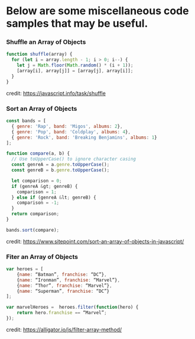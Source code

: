 # Below are some miscellaneous code samples that may be useful.

### Shuffle an Array of Objects

```js
function shuffle(array) {
  for (let i = array.length - 1; i > 0; i--) {
    let j = Math.floor(Math.random() * (i + 1));
    [array[i], array[j]] = [array[j], array[i]];
  }
}
```
credit: https://javascript.info/task/shuffle

### Sort an Array of Objects

```js
const bands = [
  { genre: 'Rap', band: 'Migos', albums: 2},
  { genre: 'Pop', band: 'Coldplay', albums: 4},
  { genre: 'Rock', band: 'Breaking Benjamins', albums: 1}
];

function compare(a, b) {
  // Use toUpperCase() to ignore character casing
  const genreA = a.genre.toUpperCase();
  const genreB = b.genre.toUpperCase();

  let comparison = 0;
  if (genreA &gt; genreB) {
    comparison = 1;
  } else if (genreA &lt; genreB) {
    comparison = -1;
  }
  return comparison;
}

bands.sort(compare);
```
credit: https://www.sitepoint.com/sort-an-array-of-objects-in-javascript/

### Fiter an Array of Objects

```js
var heroes = [
	{name: “Batman”, franchise: “DC”},
	{name: “Ironman”, franchise: “Marvel”},
	{name: “Thor”, franchise: “Marvel”},
	{name: “Superman”, franchise: “DC”}
];

var marvelHeroes =  heroes.filter(function(hero) {
	return hero.franchise == “Marvel”;
});
```
credit: https://alligator.io/js/filter-array-method/
